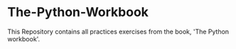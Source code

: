 # The-Python-Workbook
This Repository contains all practices exercises from the book, 'The Python workbook'.
